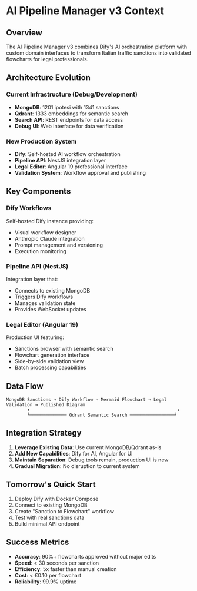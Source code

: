 # AI Pipeline Manager v3 Context

## Overview

The AI Pipeline Manager v3 combines Dify's AI orchestration platform with custom domain interfaces to transform Italian traffic sanctions into validated flowcharts for legal professionals.

## Architecture Evolution

### Current Infrastructure (Debug/Development)
- **MongoDB**: 1201 ipotesi with 1341 sanctions
- **Qdrant**: 1333 embeddings for semantic search
- **Search API**: REST endpoints for data access
- **Debug UI**: Web interface for data verification

### New Production System
- **Dify**: Self-hosted AI workflow orchestration
- **Pipeline API**: NestJS integration layer
- **Legal Editor**: Angular 19 professional interface
- **Validation System**: Workflow approval and publishing

## Key Components

### Dify Workflows
Self-hosted Dify instance providing:
- Visual workflow designer
- Anthropic Claude integration
- Prompt management and versioning
- Execution monitoring

### Pipeline API (NestJS)
Integration layer that:
- Connects to existing MongoDB
- Triggers Dify workflows
- Manages validation state
- Provides WebSocket updates

### Legal Editor (Angular 19)
Production UI featuring:
- Sanctions browser with semantic search
- Flowchart generation interface
- Side-by-side validation view
- Batch processing capabilities

## Data Flow

```
MongoDB Sanctions → Dify Workflow → Mermaid Flowchart → Legal Validation → Published Diagram
        ↑                                                        ↓
        └────────────── Qdrant Semantic Search ─────────────────┘
```

## Integration Strategy

1. **Leverage Existing Data**: Use current MongoDB/Qdrant as-is
2. **Add New Capabilities**: Dify for AI, Angular for UI
3. **Maintain Separation**: Debug tools remain, production UI is new
4. **Gradual Migration**: No disruption to current system

## Tomorrow's Quick Start

1. Deploy Dify with Docker Compose
2. Connect to existing MongoDB
3. Create "Sanction to Flowchart" workflow
4. Test with real sanctions data
5. Build minimal API endpoint

## Success Metrics

- **Accuracy**: 90%+ flowcharts approved without major edits
- **Speed**: < 30 seconds per sanction
- **Efficiency**: 5x faster than manual creation
- **Cost**: < €0.10 per flowchart
- **Reliability**: 99.9% uptime
